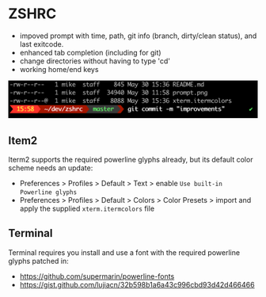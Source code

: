 # ZSHRC

* impoved prompt with time, path, git info (branch, dirty/clean status), and last exitcode.
* enhanced tab completion (including for git)
* change directories without having to type 'cd'
* working home/end keys

![prompt example](prompt.png)

## Item2

Iterm2 supports the required powerline glyphs already, but its default color scheme needs an update: 
* Preferences > Profiles > Default > Text > enable `Use built-in Powerline glyphs`
* Preferences > Profiles > Default > Colors > Color Presets > import and apply the supplied `xterm.itermcolors` file

## Terminal

Terminal requires you install and use a font with the required powerline glyphs patched in:
* https://github.com/supermarin/powerline-fonts
* https://gist.github.com/lujiacn/32b598b1a6a43c996cbd93d42d466466


